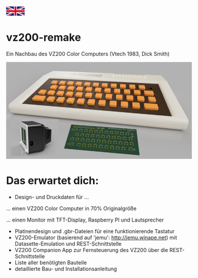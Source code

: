 [![change to english version](images/en.png)](en/README.md)

# vz200-remake
Ein Nachbau des VZ200 Color Computers (Vtech 1983, Dick Smith)

![Prototyp](images/vz200-teaser.jpg "VZ200 - 70%")

# Das erwartet dich:

* Design- und Druckdaten für ...

... einen VZ200 Color Computer in 70% Originalgröße

... einen Monitor mit TFT-Display, Raspberry PI und Lautsprecher

* Platinendesign und .gbr-Dateien für eine funktionierende Tastatur
* VZ200-Emulator (basierend auf 'jemu': http://jemu.winape.net) mit Datasette-Emulation und REST-Schnittstelle
* VZ200 Companion App zur Fernsteuerung des VZ200 über die REST-Schnittstelle
* Liste aller benötigten Bauteile
* detaillierte Bau- und Installationsanleitung
